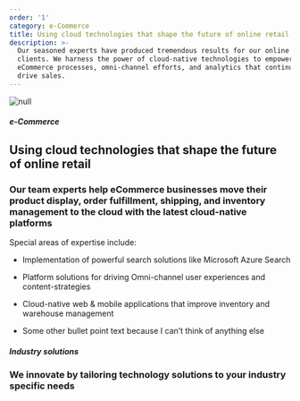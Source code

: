 ```yaml
---
order: '1'
category: e-Commerce
title: Using cloud technologies that shape the future of online retail
description: >-
  Our seasoned experts have produced tremendous results for our online retail
  clients. We harness the power of cloud-native technologies to empower lean
  eCommerce processes, omni-channel efforts, and analytics that continue to
  drive sales.
---
```

![null](/images/uploads/ecommerce-industry-hero.svg)

##### e-Commerce

## Using cloud technologies that shape the future of online retail

### Our team experts help eCommerce businesses move their product display, order fulfillment, shipping, and inventory management to the cloud with the latest cloud-native platforms

Special areas of expertise include:

* Implementation of powerful search solutions like Microsoft Azure Search

* Platform solutions for driving Omni-channel user experiences and
content-strategies

* Cloud-native web & mobile applications that improve inventory and warehouse
management

* Some other bullet point text because I can’t think of anything else

##### Industry solutions

### We innovate by tailoring technology solutions to your industry specific needs
